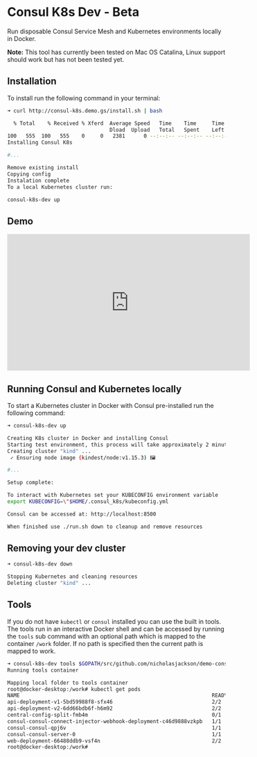 # Consul K8s Dev - Beta
Run disposable Consul Service Mesh and Kubernetes environments locally in Docker.

**Note:** This tool has currently been tested on Mac OS Catalina, Linux support should work but has not been tested yet.

## Installation
To install run the following command in your terminal:

```bash
➜ curl http://consul-k8s.demo.gs/install.sh | bash
```

```bash
  % Total    % Received % Xferd  Average Speed   Time    Time     Time  Current
                                 Dload  Upload   Total   Spent    Left  Speed
100   555  100   555    0     0   2381      0 --:--:-- --:--:-- --:--:--  2381
Installing Consul K8s

#...

Remove existing install
Copying config
Instalation complete
To a local Kubernetes cluster run:

consul-k8s-dev up
```

## Demo

<iframe width="560" height="315" src="https://www.youtube.com/embed/FK0LtLDQLJc" frameborder="0" allow="accelerometer; autoplay; encrypted-media; gyroscope; picture-in-picture" allowfullscreen></iframe>

## Running Consul and Kubernetes locally
To start a Kubernetes cluster in Docker with Consul pre-installed run the following command:

```bash
➜ consul-k8s-dev up
```

```bash
Creating K8s cluster in Docker and installing Consul
Starting test environment, this process will take approximately 2 minutes
Creating cluster "kind" ...
 ✓ Ensuring node image (kindest/node:v1.15.3) 🖼

#...

Setup complete:

To interact with Kubernetes set your KUBECONFIG environment variable
export KUBECONFIG=\"$HOME/.consul_k8s/kubeconfig.yml

Consul can be accessed at: http://localhost:8500

When finished use ./run.sh down to cleanup and remove resources
```

## Removing your dev cluster

```bash
➜ consul-k8s-dev down
```

```bash
Stopping Kubernetes and cleaning resources
Deleting cluster "kind" ...
```

## Tools
If you do not have `kubectl` or `consul` installed you can use the built in tools. The tools run in an interactive
Docker shell and can be accessed by running the `tools` sub command with an optional path which is mapped to the 
container `/work` folder. If no path is specified then the current path is mapped to work.

```bash
➜ consul-k8s-dev tools $GOPATH/src/github.com/nicholasjackson/demo-consul-service-mesh/kubernetes/traffic_splitting
Running tools container

Mapping local folder to tools container
root@docker-desktop:/work# kubectl get pods
NAME                                                              READY   STATUS      RESTARTS   AGE
api-deployment-v1-5bd59988f8-sfx46                                2/2     Running     0          11m
api-deployment-v2-6dd66bdb6f-h6m92                                2/2     Running     0          11m
central-config-split-fmb4m                                        0/1     Completed   0          11m
consul-consul-connect-injector-webhook-deployment-c46d9888vzkpb   1/1     Running     0          22m
consul-consul-qpj6v                                               1/1     Running     0          22m
consul-consul-server-0                                            1/1     Running     0          22m
web-deployment-66488ddb9-vsf4n                                    2/2     Running     0          11m
root@docker-desktop:/work#
```
